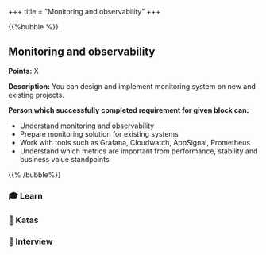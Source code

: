 +++
title = "Monitoring and observability"
+++

{{%bubble %}}

## Monitoring and observability

**Points:** X

**Description:** You can design and implement monitoring system on new and existing projects.

**Person which successfully completed requirement for given block can:**

- Understand monitoring and observability
- Prepare monitoring solution for existing systems
- Work with tools such as Grafana, Cloudwatch, AppSignal, Prometheus
- Understand which metrics are important from performance, stability and business value standpoints

{{% /bubble%}}

### 🎓 Learn
### 📝 Katas
### 🎤 Interview
